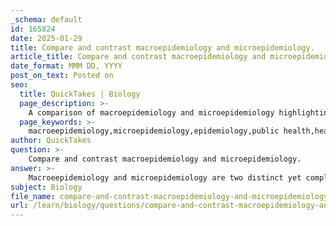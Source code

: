 ```yaml
---
_schema: default
id: 165824
date: 2025-01-29
title: Compare and contrast macroepidemiology and microepidemiology.
article_title: Compare and contrast macroepidemiology and microepidemiology.
date_format: MMM DD, YYYY
post_on_text: Posted on
seo:
  title: QuickTakes | Biology
  page_description: >-
    A comparison of macroepidemiology and microepidemiology highlighting their definitions, focus areas, applications, differences in scale, determinants, and purposes in public health.
  page_keywords: >-
    macroeepidemiology,microepidemiology,epidemiology,public health,health determinants,disease patterns,policy-making,health interventions,community health,risk factors
author: QuickTakes
question: >-
    Compare and contrast macroepidemiology and microepidemiology.
answer: >-
    Macroeepidemiology and microepidemiology are two distinct yet complementary branches of epidemiology that focus on different scales and aspects of disease patterns and determinants.\n\n### Macroeepidemiology\n- **Definition**: Macroeepidemiology is the study of disease patterns and determinants at a large scale, typically at the national or international level. It encompasses a broad range of factors, including economic, social, and political influences on health outcomes.\n- **Focus**: This field examines overall trends in disease incidence and prevalence, often analyzing data across populations to identify large-scale health issues and their determinants. It aims to understand how various factors contribute to health disparities and disease burden on a population level.\n- **Applications**: Macroeepidemiology is crucial for public health policy-making, as it provides insights that can inform health interventions and resource allocation. It enhances risk communication and understanding among policymakers and the public, thereby facilitating better health outcomes.\n\n### Microepidemiology\n- **Definition**: Microepidemiology, on the other hand, focuses on disease patterns and determinants at a much smaller scale, often examining variations within specific communities or even households. It studies epidemiological factors over short distances.\n- **Focus**: This field investigates localized health issues, exploring how environmental, social, and biological factors contribute to disease risk in specific populations. It often involves detailed studies of individual or household-level data to understand fine-scale variations in disease risk.\n- **Applications**: Microepidemiology is particularly useful for identifying specific risk factors and interventions that can be applied in targeted settings. For example, it can help in understanding the localized spread of infectious diseases, such as malaria, and the factors that contribute to this variation.\n\n### Comparison\n- **Scale**: The primary difference lies in the scale of study; macroepidemiology looks at large populations and broad determinants, while microepidemiology focuses on small populations and localized factors.\n- **Determinants**: Macroeepidemiology considers a wide array of determinants, including socio-economic and political factors, whereas microepidemiology emphasizes environmental and individual-level factors.\n- **Purpose**: Macroeepidemiology aims to inform public health policy and resource allocation on a large scale, while microepidemiology seeks to identify specific interventions for localized health issues.\n\n### Conclusion\nBoth macroepidemiology and microepidemiology are essential for a comprehensive understanding of health and disease dynamics. They provide different perspectives that can inform effective public health strategies, from broad policy initiatives to targeted interventions at the community level. Understanding the interplay between these two scales can enhance our ability to address health challenges effectively.
subject: Biology
file_name: compare-and-contrast-macroepidemiology-and-microepidemiology.md
url: /learn/biology/questions/compare-and-contrast-macroepidemiology-and-microepidemiology
---
```


&nbsp;
